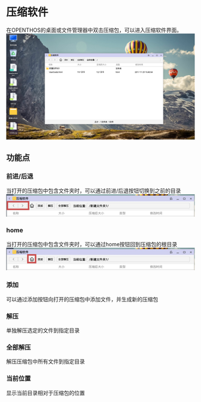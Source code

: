 # 压缩软件
在OPENTHOS的桌面或文件管理器中双击压缩包，可以进入压缩软件界面。     
![](pic/soft/Compress_demo.png)

## 功能点
### 前进/后退
当打开的压缩包中包含文件夹时，可以通过前进/后退按钮切换到之前的目录    
![](pic/soft/Compress_backforward.png)
### home
当打开的压缩包中包含文件夹时，可以通过home按钮回到压缩包的根目录    
![](pic/soft/Compress_home.png)
### 添加
可以通过添加按钮向打开的压缩包中添加文件，并生成新的压缩包
### 解压
单独解压选定的文件到指定目录
### 全部解压
解压压缩包中所有文件到指定目录
### 当前位置
显示当前目录相对于压缩包的位置

